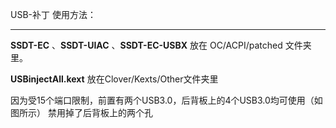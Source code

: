 USB-补丁 使用方法：

---

**SSDT-EC** 、**SSDT-UIAC** 、**SSDT-EC-USBX** 放在 OC/ACPI/patched 文件夹里。

**USBinjectAll.kext** 放在Clover/Kexts/Other文件夹里

因为受15个端口限制，前置有两个USB3.0，后背板上的4个USB3.0均可使用（如图所示）
禁用掉了后背板上的两个孔


